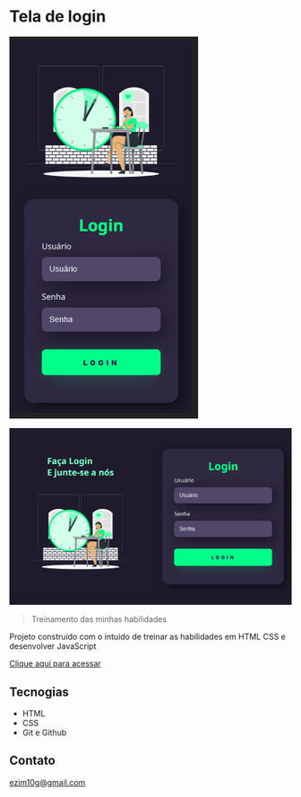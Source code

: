 # Tela de login


  ![preview](./.github/screen2.png)


  ![preview](./.github/screen1.png)
  

> Treinamento das minhas habilidades

Projeto construído com o intuido de treinar as habilidades em HTML CSS e desenvolver JavaScript

[Clique aqui para acessar](https://ezim10g.github.io/Tela-de-login)

## Tecnogias

- HTML
- CSS
- Git e Github

## Contato

ezim10g@gmail.com
